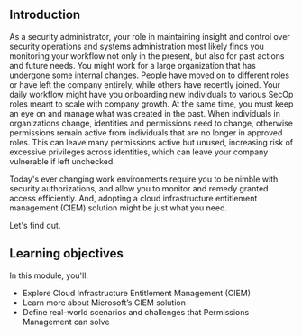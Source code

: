 ## Introduction ##

As a security administrator, your role in maintaining insight and control over security operations and systems administration most likely finds you monitoring your workflow not only in the present, but also for past actions and future needs. You might work for a large organization that has undergone some internal changes. People have moved on to different roles or have left the company entirely, while others have recently joined. Your daily workflow might have you onboarding new individuals to various SecOp roles meant to scale with company growth. At the same time, you must keep an eye on and manage what was created in the past. When individuals in organizations change, identities and permissions need to change, otherwise permissions remain active from individuals that are no longer in approved roles. This can leave many permissions active but unused, increasing risk of excessive privileges across identities, which can leave your company vulnerable if left unchecked. 

Today's ever changing work environments require you to be nimble with security authorizations, and allow you to monitor and remedy granted access efficiently. And, adopting a cloud infrastructure entitlement management (CIEM) solution might be just what you need. 

Let's find out.

## Learning objectives ##

In this module, you'll:

* Explore Cloud Infrastructure Entitlement Management (CIEM)
* Learn more about Microsoft’s CIEM solution
* Define real-world scenarios and challenges that Permissions Management can solve
